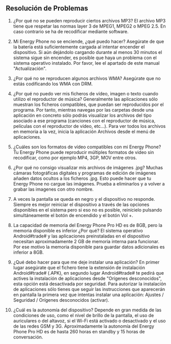 ## Resolución de Problemas

1.	¿Por qué no se pueden reproducir ciertos archivos MP3?
El archivo MP3 tiene que respetar las normas layer 3 de MPEG1, MPEG2 o MPEG 2.5. En caso contrario se ha de recodificar mediante software.

2.	Mi Energy Phone no se enciende, ¿qué puedo hacer?
Asegúrate de que la batería está suficientemente cargada al intentar encender el dispositivo. Si aún dejándolo cargando durante al menos 30 minutos el sistema sigue sin encender, es posible que haya un problema con el sistema operativo instalado. Por favor, lee el apartado de este manual "Actualización".

3.	¿Por qué no se reproducen algunos archivos WMA?
Asegúrate que no estás codificando los WMA con DRM.

4.	¿Por qué no puedo ver mis ficheros de vídeo, imagen o texto cuando utilizo el reproductor de música?
Generalmente las aplicaciones sólo muestran los ficheros compatibles, que puedan ser reproducidos por el programa. Por tanto, mientras navegas por las carpetas desde una aplicación en concreto sólo podrás visualizar los archivos del tipo asociado a ese programa (canciones con el reproductor de música, películas con el reproductor de vídeo, etc...). Para ver todos los archivos en memoria a la vez, inicia la aplicación Archivos desde el menú de aplicaciones.

5.	¿Cuáles son los formatos de vídeo compatibles con mi Energy Phone?
Tu Energy Phone puede reproducir múltiples formatos de video sin recodificar, como por ejemplo MP4, 3GP, MOV entre otros.

6.	¿Por qué no consigo visualizar mis archivos de imágenes .jpg?
Muchas cámaras fotográficas digitales y programas de edición de imágenes añaden datos ocultos a los ficheros .jpg. Esto puede hacer que tu Energy Phone no cargue las imágenes. Prueba a eliminarlos y a volver a grabar las imagenes con otro nombre.

7.	A veces la pantalla se queda en negro y el dispositivo no responde.
Siempre es mejor reiniciar el dispositivo a través de las opciones disponibles en el sistema pero si eso no es posible,  reinícielo pulsando simultáneamente el botón de encendido y el botón Vol +.

8.	La capacidad de memoria del Energy Phone Pro HD es de 8GB, pero la memoria disponible es inferior ¿Por qué?
El sistema operativo Android#trade# y las aplicaciones preinstaladas en el dispositivo necesitan aproximadamente 2 GB de memoria interna para funcionar. Por ese motivo la memoria disponible para guardar datos adicionales es inferior a 8GB.

9.	¿Qué debo hacer para que me deje instalar una aplicación?
En primer lugar asegúrate que el fichero tiene la extensión de instalación Android#trade# (.APK), en segundo lugar Android#trade# te pedirá que actives la instalación de aplicaciones desde "Orígenes desconocidos", esta opción está desactivada por seguridad. Para autorizar la instalación de aplicaciones sólo tienes que seguir las instrucciones que aparecerán en pantalla la primera vez que intentas instalar una aplicación: Ajustes / Seguridad / Orígenes desconocidos (activar).

10.	¿Cuál es la autonomía del dispositivo?
Depende en gran medida de las condiciones de uso, como el nivel de brillo de la pantalla, el uso de auriculares o del altavoz, si el Wi-Fi está activado o desactivado y el uso de las redes GSM y 3G. Aproximadamente la autonomía del Energy Phone Pro HD es de hasta 260 horas en standby y 15 horas de conversación.
